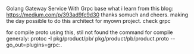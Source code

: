 Golang Gateway Service With Grpc
base what i learn from this blog: https://medium.com/p/393ad9fc9d30 thanks somuch and cheers.
making the day possible to do this architect for myown project.
check grpc

for compile proto using this, stil not found the command for compile generaly: protoc -I pkg/product/pb/ pkg/product/pb/product.proto --go_out=plugins=grpc:.